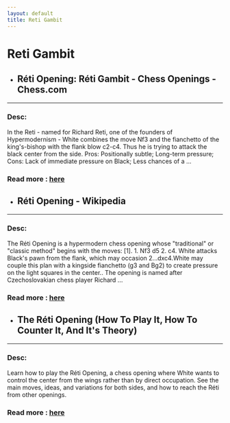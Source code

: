 ```yaml
---
layout: default
title: Reti Gambit
---
```

# Reti Gambit
- ## **Réti Opening: Réti Gambit - Chess Openings - Chess.com** 

---
### Desc: 
 In the Reti - named for Richard Reti, one of the founders of Hypermodernism - White combines the move Nf3 and the fianchetto of the king's-bishop with the flank blow c2-c4. Thus he is trying to attack the black center from the side. Pros: Positionally subtle; Long-term pressure; Cons: Lack of immediate pressure on Black; Less chances of a ... 
### Read more : [here](https://www.chess.com/openings/Reti-Opening-Reti-Gambit) 
- ## **Réti Opening - Wikipedia** 

---
### Desc: 
 The Réti Opening is a hypermodern chess opening whose "traditional" or "classic method" begins with the moves: [1]. 1. Nf3 d5 2. c4. White attacks Black's pawn from the flank, which may occasion 2...dxc4.White may couple this plan with a kingside fianchetto (g3 and Bg2) to create pressure on the light squares in the center.. The opening is named after Czechoslovakian chess player Richard ... 
### Read more : [here](https://en.wikipedia.org/wiki/Réti_Opening) 
- ## **The Réti Opening (How To Play It, How To Counter It, And It's Theory)** 

---
### Desc: 
 Learn how to play the Réti Opening, a chess opening where White wants to control the center from the wings rather than by direct occupation. See the main moves, ideas, and variations for both sides, and how to reach the Réti from other openings. 
### Read more : [here](https://simplifychess.com/reti-opening/index.html) 


